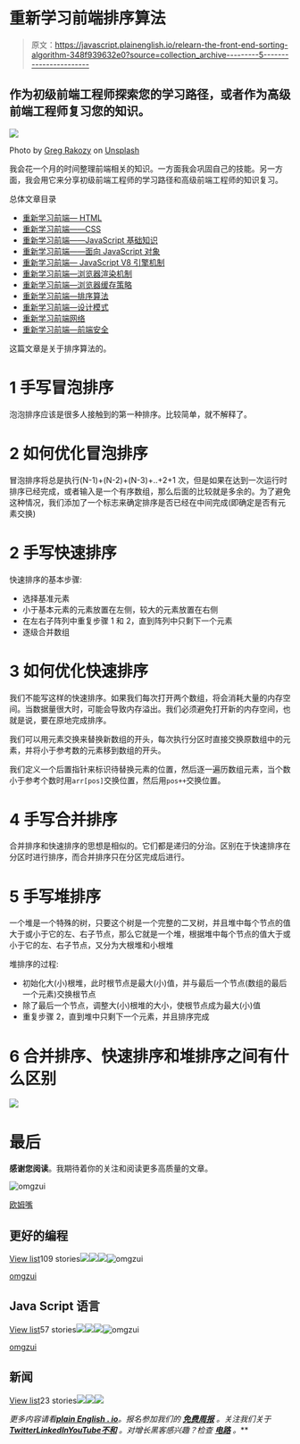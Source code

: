 # 重新学习前端排序算法

> 原文：<https://javascript.plainenglish.io/relearn-the-front-end-sorting-algorithm-348f939632e0?source=collection_archive---------5----------------------->

## 作为初级前端工程师探索您的学习路径，或者作为高级前端工程师复习您的知识。

![](img/4569366773dedd624b0d104542dbaf8f.png)

Photo by [Greg Rakozy](https://unsplash.com/@grakozy?utm_source=medium&utm_medium=referral) on [Unsplash](https://unsplash.com?utm_source=medium&utm_medium=referral)

我会花一个月的时间整理前端相关的知识。一方面我会巩固自己的技能。另一方面，我会用它来分享初级前端工程师的学习路径和高级前端工程师的知识复习。

总体文章目录

*   [重新学习前端— HTML](/relearn-the-front-end-html-26a38c5ba196)
*   [重新学习前端——CSS](/relearn-the-front-end-css-4d74eb5981f8)
*   [重新学习前端——JavaScript 基础知识](/relearn-the-front-end-javascript-basics-d770eefd791f)
*   [重新学习前端——面向 JavaScript 对象](/relearning-the-front-end-javascript-object-oriented-913077e735bf)
*   [重新学习前端— JavaScript V8 引擎机制](/relearning-the-front-end-javascript-v8-engine-mechanism-cc6457b43aff)
*   [重新学习前端—浏览器渲染机制](/relearning-the-front-end-browser-rendering-mechanism-efbfc19d225f)
*   [重新学习前端—浏览器缓存策略](/relearn-the-front-end-browser-caching-strategy-21cd081886d)
*   [重新学习前端—排序算法](/relearn-the-front-end-sorting-algorithm-348f939632e0)
*   [重新学习前端—设计模式](/relearning-the-front-end-design-patterns-e95444b6bdb)
*   [重新学习前端网络](/relearn-the-front-end-network-b0402a870336)
*   [重新学习前端—前端安全](/relearning-the-front-end-front-end-security-bbc20ded6b12)

这篇文章是关于排序算法的。

# 1 手写冒泡排序

泡泡排序应该是很多人接触到的第一种排序。比较简单，就不解释了。

# 2 如何优化冒泡排序

冒泡排序将总是执行(N-1)+(N-2)+(N-3)+..+2+1 次，但是如果在达到一次运行时排序已经完成，或者输入是一个有序数组，那么后面的比较就是多余的。为了避免这种情况，我们添加了一个标志来确定排序是否已经在中间完成(即确定是否有元素交换)

# 2 手写快速排序

快速排序的基本步骤:

*   选择基准元素
*   小于基本元素的元素放置在左侧，较大的元素放置在右侧
*   在左右子阵列中重复步骤 1 和 2，直到阵列中只剩下一个元素
*   逐级合并数组

# 3 如何优化快速排序

我们不能写这样的快速排序。如果我们每次打开两个数组，将会消耗大量的内存空间。当数据量很大时，可能会导致内存溢出。我们必须避免打开新的内存空间，也就是说，要在原地完成排序。

我们可以用元素交换来替换新数组的开头，每次执行分区时直接交换原数组中的元素，并将小于参考数的元素移到数组的开头。

我们定义一个后置指针来标识待替换元素的位置，然后逐一遍历数组元素，当个数小于参考个数时用`arr[pos]`交换位置，然后用`pos++`交换位置。

# 4 手写合并排序

合并排序和快速排序的思想是相似的。它们都是递归的分治。区别在于快速排序在分区时进行排序，而合并排序只在分区完成后进行。

# 5 手写堆排序

一个堆是一个特殊的树，只要这个树是一个完整的二叉树，并且堆中每个节点的值大于或小于它的左、右子节点，那么它就是一个堆，根据堆中每个节点的值大于或小于它的左、右子节点，又分为大根堆和小根堆

堆排序的过程:

*   初始化大(小)根堆，此时根节点是最大(小)值，并与最后一个节点(数组的最后一个元素)交换根节点
*   除了最后一个节点，调整大(小)根堆的大小，使根节点成为最大(小)值
*   重复步骤 2，直到堆中只剩下一个元素，并且排序完成

# 6 合并排序、快速排序和堆排序之间有什么区别

![](img/ad5191c413654419b1a6314e3d07d664.png)

# 最后

**感谢您阅读**。我期待着你的关注和阅读更多高质量的文章。

![omgzui](img/113db82933227743d0067a68e250ac93.png)

[欧姆嘴](https://medium.com/@omgzui?source=post_page-----348f939632e0--------------------------------)

## 更好的编程

[View list](https://medium.com/@omgzui/list/better-programing-9b4c9bb174aa?source=post_page-----348f939632e0--------------------------------)109 stories![](img/64fcf15e27c514ec49d62966b68dbc15.png)![](img/3e6ce891363c151131c5993ca0dcc526.png)![](img/a7dd413de22f319a3c4729c9e737feb8.png)![omgzui](img/113db82933227743d0067a68e250ac93.png)

[omgzui](https://medium.com/@omgzui?source=post_page-----348f939632e0--------------------------------)

## Java Script 语言

[View list](https://medium.com/@omgzui/list/javascript-48bfc7b5f93c?source=post_page-----348f939632e0--------------------------------)57 stories![](img/64fcf15e27c514ec49d62966b68dbc15.png)![](img/3e6ce891363c151131c5993ca0dcc526.png)![](img/a7dd413de22f319a3c4729c9e737feb8.png)![omgzui](img/113db82933227743d0067a68e250ac93.png)

[omgzui](https://medium.com/@omgzui?source=post_page-----348f939632e0--------------------------------)

## 新闻

[View list](https://medium.com/@omgzui/list/news-67ec0a972660?source=post_page-----348f939632e0--------------------------------)23 stories![](img/c3f36b36bf050f98fd5a8e3c89103cad.png)![](img/8459df5aae62dc00f04377e09544be88.png)![](img/2864058bcedc8c1cd6492624ba9671c6.png)

*更多内容请看*[***plain English . io***](https://plainenglish.io/)*。报名参加我们的* [***免费周报***](http://newsletter.plainenglish.io/) *。关注我们关于*[***Twitter***](https://twitter.com/inPlainEngHQ)[***LinkedIn***](https://www.linkedin.com/company/inplainenglish/)*[***YouTube***](https://www.youtube.com/channel/UCtipWUghju290NWcn8jhyAw)*[***不和***](https://discord.gg/GtDtUAvyhW) *。对增长黑客感兴趣？检查* [***电路***](https://circuit.ooo/) *。***